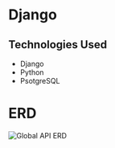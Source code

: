 # Django

## Technologies Used
- Django
- Python
- PsotgreSQL

# ERD 

![Global API ERD](../ERD-wireframes/ERD.png)